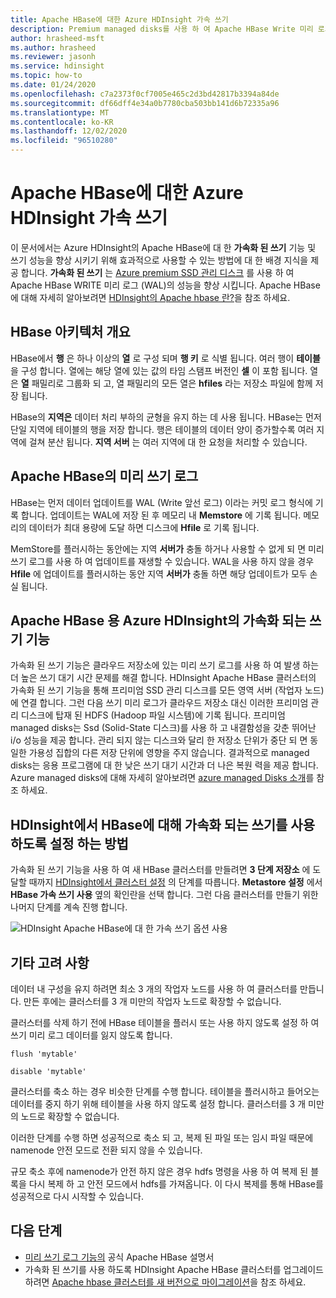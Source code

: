 ```yaml
---
title: Apache HBase에 대한 Azure HDInsight 가속 쓰기
description: Premium managed disks를 사용 하 여 Apache HBase Write 미리 로그의 성능을 개선 하는 Azure HDInsight 가속 쓰기 기능의 개요를 제공 합니다.
author: hrasheed-msft
ms.author: hrasheed
ms.reviewer: jasonh
ms.service: hdinsight
ms.topic: how-to
ms.date: 01/24/2020
ms.openlocfilehash: c7a2373f0cf7005e465c2d3bd42817b3394a84de
ms.sourcegitcommit: df66dff4e34a0b7780cba503bb141d6b72335a96
ms.translationtype: MT
ms.contentlocale: ko-KR
ms.lasthandoff: 12/02/2020
ms.locfileid: "96510280"
---
```

# <a name="azure-hdinsight-accelerated-writes-for-apache-hbase"></a>Apache HBase에 대한 Azure HDInsight 가속 쓰기

이 문서에서는 Azure HDInsight의 Apache HBase에 대 한 **가속화 된 쓰기** 기능 및 쓰기 성능을 향상 시키기 위해 효과적으로 사용할 수 있는 방법에 대 한 배경 지식을 제공 합니다. **가속화 된 쓰기** 는 [Azure premium SSD 관리 디스크](../../virtual-machines/disks-types.md#premium-ssd) 를 사용 하 여 Apache HBase WRITE 미리 로그 (WAL)의 성능을 향상 시킵니다. Apache HBase에 대해 자세히 알아보려면 [HDInsight의 Apache hbase 란?](apache-hbase-overview.md)을 참조 하세요.

## <a name="overview-of-hbase-architecture"></a>HBase 아키텍처 개요

HBase에서 **행** 은 하나 이상의 **열** 로 구성 되며 **행 키** 로 식별 됩니다. 여러 행이 **테이블** 을 구성 합니다. 열에는 해당 열에 있는 값의 타임 스탬프 버전인 **셀** 이 포함 됩니다. 열은 **열** 패밀리로 그룹화 되 고, 열 패밀리의 모든 열은 **hfiles** 라는 저장소 파일에 함께 저장 됩니다.

HBase의 **지역은** 데이터 처리 부하의 균형을 유지 하는 데 사용 됩니다. HBase는 먼저 단일 지역에 테이블의 행을 저장 합니다. 행은 테이블의 데이터 양이 증가할수록 여러 지역에 걸쳐 분산 됩니다. **지역 서버** 는 여러 지역에 대 한 요청을 처리할 수 있습니다.

## <a name="write-ahead-log-for-apache-hbase"></a>Apache HBase의 미리 쓰기 로그

HBase는 먼저 데이터 업데이트를 WAL (Write 앞선 로그) 이라는 커밋 로그 형식에 기록 합니다. 업데이트는 WAL에 저장 된 후 메모리 내 **Memstore** 에 기록 됩니다. 메모리의 데이터가 최대 용량에 도달 하면 디스크에 **Hfile** 로 기록 됩니다.

MemStore를 플러시하는 동안에는 지역 **서버가** 충돌 하거나 사용할 수 없게 되 면 미리 쓰기 로그를 사용 하 여 업데이트를 재생할 수 있습니다. WAL을 사용 하지 않을 경우 **Hfile** 에 업데이트를 플러시하는 동안 지역 **서버가** 충돌 하면 해당 업데이트가 모두 손실 됩니다.

## <a name="accelerated-writes-feature-in-azure-hdinsight-for-apache-hbase"></a>Apache HBase 용 Azure HDInsight의 가속화 되는 쓰기 기능

가속화 된 쓰기 기능은 클라우드 저장소에 있는 미리 쓰기 로그를 사용 하 여 발생 하는 더 높은 쓰기 대기 시간 문제를 해결 합니다.  HDInsight Apache HBase 클러스터의 가속화 된 쓰기 기능을 통해 프리미엄 SSD 관리 디스크를 모든 영역 서버 (작업자 노드)에 연결 합니다. 그런 다음 쓰기 미리 로그가 클라우드 저장소 대신 이러한 프리미엄 관리 디스크에 탑재 된 HDFS (Hadoop 파일 시스템)에 기록 됩니다.  프리미엄 managed disks는 Ssd (Solid-State 디스크)를 사용 하 고 내결함성을 갖춘 뛰어난 i/o 성능을 제공 합니다.  관리 되지 않는 디스크와 달리 한 저장소 단위가 중단 되 면 동일한 가용성 집합의 다른 저장 단위에 영향을 주지 않습니다.  결과적으로 managed disks는 응용 프로그램에 대 한 낮은 쓰기 대기 시간과 더 나은 복원 력을 제공 합니다. Azure managed disks에 대해 자세히 알아보려면 [azure managed Disks 소개](../../virtual-machines/managed-disks-overview.md)를 참조 하세요.

## <a name="how-to-enable-accelerated-writes-for-hbase-in-hdinsight"></a>HDInsight에서 HBase에 대해 가속화 되는 쓰기를 사용 하도록 설정 하는 방법

가속화 된 쓰기 기능을 사용 하 여 새 HBase 클러스터를 만들려면 **3 단계 저장소** 에 도달할 때까지 [HDInsight에서 클러스터 설정](../hdinsight-hadoop-provision-linux-clusters.md) 의 단계를 따릅니다. **Metastore 설정** 에서 **HBase 가속 쓰기 사용** 옆의 확인란을 선택 합니다. 그런 다음 클러스터를 만들기 위한 나머지 단계를 계속 진행 합니다.

![HDInsight Apache HBase에 대 한 가속 쓰기 옵션 사용](./media/apache-hbase-accelerated-writes/azure-portal-create-hbase-wals.png)

## <a name="other-considerations"></a>기타 고려 사항

데이터 내 구성을 유지 하려면 최소 3 개의 작업자 노드를 사용 하 여 클러스터를 만듭니다. 만든 후에는 클러스터를 3 개 미만의 작업자 노드로 확장할 수 없습니다.

클러스터를 삭제 하기 전에 HBase 테이블을 플러시 또는 사용 하지 않도록 설정 하 여 쓰기 미리 로그 데이터를 잃지 않도록 합니다.

```
flush 'mytable'
```

```
disable 'mytable'
```

클러스터를 축소 하는 경우 비슷한 단계를 수행 합니다. 테이블을 플러시하고 들어오는 데이터를 중지 하기 위해 테이블을 사용 하지 않도록 설정 합니다. 클러스터를 3 개 미만의 노드로 확장할 수 없습니다.

이러한 단계를 수행 하면 성공적으로 축소 되 고, 복제 된 파일 또는 임시 파일 때문에 namenode 안전 모드로 전환 되지 않을 수 있습니다.

규모 축소 후에 namenode가 안전 하지 않은 경우 hdfs 명령을 사용 하 여 복제 된 블록을 다시 복제 하 고 안전 모드에서 hdfs를 가져옵니다. 이 다시 복제를 통해 HBase를 성공적으로 다시 시작할 수 있습니다.

## <a name="next-steps"></a>다음 단계

* [미리 쓰기 로그 기능의](https://hbase.apache.org/book.html#wal) 공식 Apache HBase 설명서
* 가속화 된 쓰기를 사용 하도록 HDInsight Apache HBase 클러스터를 업그레이드 하려면 [Apache hbase 클러스터를 새 버전으로 마이그레이션](apache-hbase-migrate-new-version.md)을 참조 하세요.
